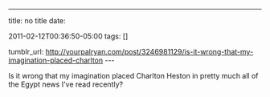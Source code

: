 ---
title: no title
date:

 2011-02-12T00:36:50-05:00 
tags:  []

tumblr_url:
http://yourpalryan.com/post/3246981129/is-it-wrong-that-my-imagination-placed-charlton
\-\--

Is it wrong that my imagination placed Charlton Heston in pretty much
all of the Egypt news I've read recently?
